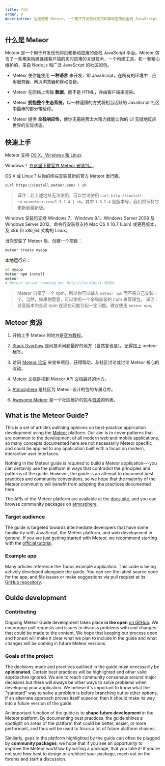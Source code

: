```yaml
---
title: 介绍
order: 0
description: 这是使用 Meteor，一个用于开发现代网页和移动应用的全栈 JavaScript 平台。
---
```


<!--  XXX: note that this content is somewhat duplicated on the docs, and should be updated in parallel -->
<h2 id="what-is-meteor">什么是 Meteor</h2>

Meteor 是一个用于开发现代网页和移动应用的全栈 JavaScript 平台。Meteor 包含了一些用来构建连接客户端的实时应用的关键技术，一个构建工具，和一套精心维护的、来自 Node.js 和广泛 JavaScript 的社区的包。

- Meteor 使你能使用 **一种语言** 来开发，即 JavaScript，在所有的环境中：应用服务器、网页浏览器和移动设备。

- Meteor 在网络上传输 **数据**，而不是 HTML，并由客户端来渲染。

- Meteor **拥抱整个生态系统**，以一种谨慎的方式将相当活跃的 JavaScript 社区中最棒的部分带给你。

- Meteor 提供 **全栈响应性**，使你无需耗费太大精力就能让你的 UI 无缝地反应世界的实际状态。

<h2 id="quickstart">快速上手</h2>

Meteor 支持 [OS X、Windows 和 Linux](https://www.meteor.com/install).

Windows？  [在这里下载官方 Meteor 安装包。](https://install.meteor.com/windows).

OS X 或 Linux？从你的终端安装最新的官方 Meteor 发行版。

```bash
curl https://install.meteor.com/ | sh
```

> 译注：若上述地址无法使用，可以尝试使用 `curl http://install-cn.ourmeteor.com/1.3.2.4 | sh`。其中 `1.3.2.4` 是版本号，我们将保持它更新到最新版。

Windows 安装包支持 Windows 7、Windows 8.1、Windows Server 2008 及 Windows Server 2012。命令行安装器支持 Mac OS X 10.7 (Lion) 或更高版本，及 x86 和 x86_64 架构的 Linux。

当你安装了 Meteor 后，创建一个项目：

```bash
meteor create myapp
```

本地运行它：

```bash
cd myapp
meteor npm install
meteor
# Meteor server running on: http://localhost:3000/
```

> Meteor 自带了一个 npm，所以你可以输入 `meteor npm` 而不需自己安装一个。当然，如果你愿意，可以使用一个全局安装的 npm 来管理包。
> 译注：过高版本的全局 npm 在现在可能引起一定问题。建议使用 `meteor npm`。

<h2 id="learning-more">Meteor 资源</h2>

1. 开始上手 Meteor 的地方是[官方教程](https://www.meteor.com/tutorials/blaze/creating-an-app)。

2. [Stack Overflow](http://stackoverflow.com/questions/tagged/meteor) 是问技术问题最好的地方（当然答也是）。记得加上 meteor 标签。

3. 访问 [Meteor 论坛](https://forums.meteor.com) 来宣布项目、获得帮助、与社区讨论或讨论 Meteor 核心的改动。

4. [Meteor 文档](https://docs.meteor.com)是找到 Meteor API 文档最好的地方。

5. [Atmosphere](https://atmospherejs.com) 是社区为 Meteor 设计的包的专属仓库。

6. [Awesome Meteor](https://github.com/Urigo/awesome-meteor) 是一个社区维护的[包](https://github.com/Urigo/awesome-meteor#getting-started)与[资源](https://github.com/Urigo/awesome-meteor#resources)的列表。

<h2 id="what-is-it">What is the Meteor Guide?</h2>

This is a set of articles outlining opinions on best-practice application development using the [Meteor](https://meteor.com) platform. Our aim is to cover patterns that are common to the development of all modern web and mobile applications, so many concepts documented here are not necessarily Meteor specific and could be applied to any application built with a focus on modern, interactive user interfaces.

Nothing in the Meteor guide is *required* to build a Meteor application---you can certainly use the platform in ways that contradict the principles and patterns of the guide. However, the guide is an attempt to document best practices and community conventions, so we hope that the majority of the Meteor community will benefit from adopting the practices documented here.

The APIs of the Meteor platform are available at the [docs site](https://docs.meteor.com), and you can browse community packages on [atmosphere](https://atmospherejs.com).

<h3 id="audience">Target audience</h3>

The guide is targeted towards intermediate developers that have some familiarity with JavaScript, the Meteor platform, and web development in general. If you are just getting started with Meteor, we recommend starting with the [official tutorial](https://www.meteor.com/tutorials/blaze/creating-an-app).

<h3 id="example-app">Example app</h3>

Many articles reference the Todos example application. This code is being actively developed alongside the guide. You can see the latest source code for the app, and file issues or make suggestions via pull request at its [GitHub repository](https://github.com/meteor/todos).

<h2 id="guide-concepts">Guide development</h2>

<h3 id="contributing">Contributing</h3>

Ongoing Meteor Guide development takes place **in the open** [on GitHub](https://github.com/meteor/guide). We encourage pull requests and issues to discuss problems with and changes that could be made to the content. We hope that keeping our process open and honest will make it clear what we plan to include in the guide and what changes will be coming in future Meteor versions.

<h3 id="goals">Goals of the project</h3>

The decisions made and practices outlined in the guide must necessarily be **opinionated**. Certain best practices will be highlighted and other valid approaches ignored. We aim to reach community consensus around major decisions but there will always be other ways to solve problems when developing your application. We believe it's important to know what the "standard" way to solve a problem is before branching out to other options. If an alternate approach proves itself superior, then it should make its way into a future version of the guide.

An important function of the guide is to **shape future development** in the Meteor platform. By documenting best practices, the guide shines a spotlight on areas of the platform that could be better, easier, or more performant, and thus will be used to focus a lot of future platform choices.

Similarly, gaps in the platform highlighted by the guide can often be plugged by **community packages**; we hope that if you see an opportunity to improve the Meteor workflow by writing a package, that you take it! If you're not sure how best to design or architect your package, reach out on the forums and start a discussion.
